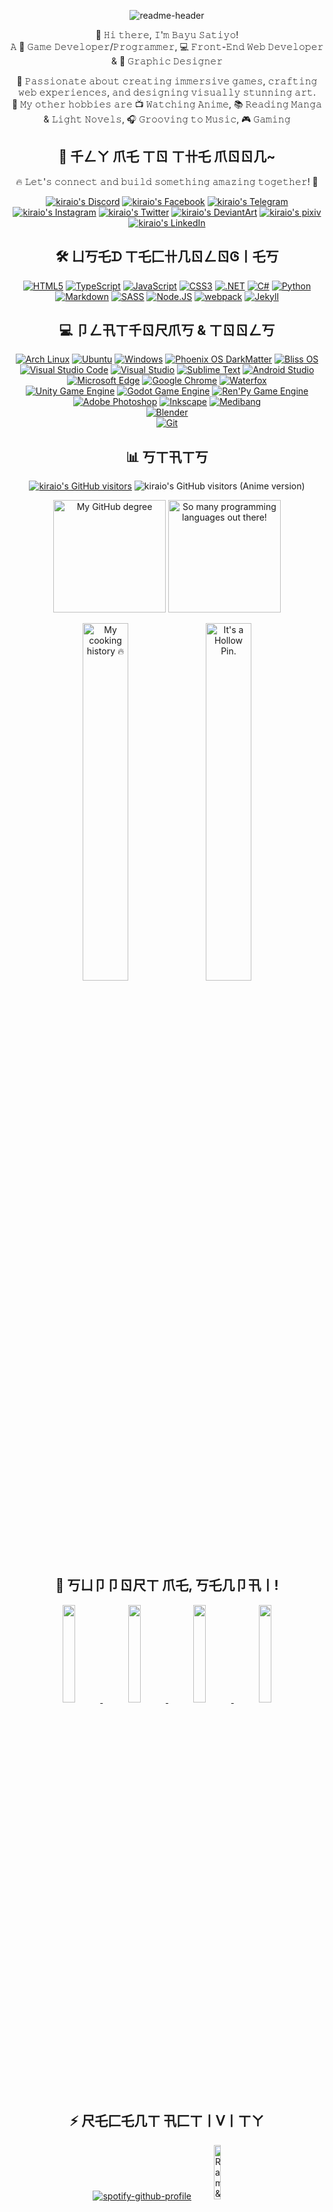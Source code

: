 <div align="center">

![readme-header](https://github.com/kiraio-moe/kiraio-moe/assets/58289710/390c0aa4-8fa4-428e-ae42-6691a051437a)

👋 𝙷𝚒 𝚝𝚑𝚎𝚛𝚎, 𝙸'𝚖 𝙱𝚊𝚢𝚞 𝚂𝚊𝚝𝚒𝚢𝚘!  
𝙰 🎲 𝙶𝚊𝚖𝚎 𝙳𝚎𝚟𝚎𝚕𝚘𝚙𝚎𝚛/𝙿𝚛𝚘𝚐𝚛𝚊𝚖𝚖𝚎𝚛, 💻 𝙵𝚛𝚘𝚗𝚝-𝙴𝚗𝚍 𝚆𝚎𝚋 𝙳𝚎𝚟𝚎𝚕𝚘𝚙𝚎𝚛 & 🎨 𝙶𝚛𝚊𝚙𝚑𝚒𝚌 𝙳𝚎𝚜𝚒𝚐𝚗𝚎𝚛

🎯 𝙿𝚊𝚜𝚜𝚒𝚘𝚗𝚊𝚝𝚎 𝚊𝚋𝚘𝚞𝚝 𝚌𝚛𝚎𝚊𝚝𝚒𝚗𝚐 𝚒𝚖𝚖𝚎𝚛𝚜𝚒𝚟𝚎 𝚐𝚊𝚖𝚎𝚜, 𝚌𝚛𝚊𝚏𝚝𝚒𝚗𝚐 𝚠𝚎𝚋 𝚎𝚡𝚙𝚎𝚛𝚒𝚎𝚗𝚌𝚎𝚜, 𝚊𝚗𝚍 𝚍𝚎𝚜𝚒𝚐𝚗𝚒𝚗𝚐 𝚟𝚒𝚜𝚞𝚊𝚕𝚕𝚢 𝚜𝚝𝚞𝚗𝚗𝚒𝚗𝚐 𝚊𝚛𝚝.  
🌟 𝙼𝚢 𝚘𝚝𝚑𝚎𝚛 𝚑𝚘𝚋𝚋𝚒𝚎𝚜 𝚊𝚛𝚎 📺 <span title="and Hentai 😋">𝚆𝚊𝚝𝚌𝚑𝚒𝚗𝚐 𝙰𝚗𝚒𝚖𝚎</span>, 📚 <span title="Doujin & Hentai 🥵">𝚁𝚎𝚊𝚍𝚒𝚗𝚐 𝙼𝚊𝚗𝚐𝚊 & 𝙻𝚒𝚐𝚑𝚝 𝙽𝚘𝚟𝚎𝚕𝚜</span>, 🎧 𝙶𝚛𝚘𝚘𝚟𝚒𝚗𝚐 𝚝𝚘 𝙼𝚞𝚜𝚒𝚌, 🎮 <span title="Mainly Gacha game, RPG & Visual Novel">𝙶𝚊𝚖𝚒𝚗𝚐</span>

## 🚀 千ㄥㄚ 爪乇 ㄒㄖ ㄒ卄乇 爪ㄖㄖ几~

🔥 𝙻𝚎𝚝'𝚜 𝚌𝚘𝚗𝚗𝚎𝚌𝚝 𝚊𝚗𝚍 𝚋𝚞𝚒𝚕𝚍 𝚜𝚘𝚖𝚎𝚝𝚑𝚒𝚗𝚐 𝚊𝚖𝚊𝚣𝚒𝚗𝚐 𝚝𝚘𝚐𝚎𝚝𝚑𝚎𝚛! 🚀

<!-- Badges provided by https://shields.io, color palettes & icons by https://simpleicons.org -->
[![kiraio's Discord](https://img.shields.io/badge/-Discord-5865f2?style=flat-square&logo=discord&logoColor=fff)](https://discord.com/users/kiraio-moe "kiraio's on Discord (kiraio-moe)")
[![kiraio's Facebook](https://img.shields.io/badge/-Facebook-1877f2?style=flat-square&logo=facebook&logoColor=fff)](https://facebook.com/kiraio.moe "kiraio's on Facebook")
[![kiraio's Telegram](https://img.shields.io/badge/-Telegram-26a5e4?style=flat-square&logo=telegram&logoColor=fff)](https://t.me/kiraio "kiraio's on Telegram")
[![kiraio's Instagram](https://img.shields.io/badge/-Instagram-e4405f?style=flat-square&logo=instagram&logoColor=fff)](https://instagram.com/kiraio.moe "kiraio's on Instagram")
[![kiraio's Twitter](https://img.shields.io/badge/-Twitter-1da1f2?style=flat-square&logo=twitter&logoColor=fff)](https://twitter.com/kiraio_moe "kiraio's on Twitter")
[![kiraio's DeviantArt](https://img.shields.io/badge/-DeviantArt-05cc47?style=flat-square&logo=deviantart&logoColor=fff)](https://deviantart.com/kiraio "kiraio's on DeviantArt")
[![kiraio's pixiv](https://img.shields.io/badge/-pixiv-0096fa?style=flat-square&logo=pixiv&logoColor=fff)](https://www.pixiv.net/en/users/86073714 "kiraio's on pixiv")
[![kiraio's LinkedIn](https://img.shields.io/badge/-LinkedIn-26a5e4?style=flat-square&logo=linkedin&logoColor=fff)](https://www.linkedin.com/in/kiraio/ "kiraio's on LinkedIn")

## 🛠️ ㄩ丂乇ᗪ ㄒ乇匚卄几ㄖㄥㄖᎶ丨乇丂

[![HTML5](https://img.shields.io/badge/-HTML5-e34f26?style=flat-square&logo=HTML5&logoColor=fff)](https://html.spec.whatwg.org)
[![TypeScript](https://img.shields.io/badge/-TypeScript-3178c6?style=flat-square&logo=TypeScript&logoColor=fff)](https://www.typescriptlang.org/)
[![JavaScript](https://img.shields.io/badge/-JavaScript-f7df1e?style=flat-square&logo=JavaScript&logoColor=fff)](https://www.ecma-international.org)
[![CSS3](https://img.shields.io/badge/-CSS3-1572B6?style=flat-square&logo=css3&logoColor=fff)](https://www.w3.org/Style/CSS/)
[![.NET](https://img.shields.io/badge/-.NET-592c8c?style=flat-square&logo=dotnet&logoColor=fff)](https://dotnet.microsoft.com/en-us/)
[![C#](https://img.shields.io/badge/-C%23-1d9924?style=flat-square&logo=c+sharp&logoColor=fff)](https://docs.microsoft.com/en-us/dotnet/csharp/)
[![Python](https://img.shields.io/badge/-Python-3776ab?style=flat-square&logo=python&logoColor=fff)](https://www.python.org/)
[![Markdown](https://img.shields.io/badge/-Markdown-000000?style=flat-square&logo=markdown&logoColor=fff)](https://www.markdownguide.org/)
[![SASS](https://img.shields.io/badge/-SASS-cf649a?style=flat-square&logo=SASS&logoColor=fff)](https://sass-lang.com/)
[![Node.JS](https://img.shields.io/badge/-Node.JS-7fc728?style=flat-square&logo=Node.JS&logoColor=fff)](https://nodejs.org/)
[![webpack](https://img.shields.io/badge/-webpack-1b74ba?style=flat-square&logo=webpack&logoColor=fff)](https://webpack.js.org/)
[![Jekyll](https://img.shields.io/badge/-Jekyll-b40003?style=flat-square&logo=Jekyll&logoColor=fff)](https://jekyllrb.com/)

## 💻 卩ㄥ卂ㄒ千ㄖ尺爪丂 & ㄒㄖㄖㄥ丂

[![Arch Linux](https://img.shields.io/badge/OS-Arch%20Linux-1793d1?style=flat-square&logo=arch-linux&logoColor=fff)](https://archlinux.org/)
[![Ubuntu](https://img.shields.io/badge/OS-Ubuntu-e95420?style=flat-square&logo=ubuntu&logoColor=fff)](https://ubuntu.com/)
[![Windows](https://img.shields.io/badge/OS-Windows%2011-0078d6?style=flat-square&logo=windows&logoColor=fff)](https://www.microsoft.com/software-download/windows11)
[![Phoenix OS DarkMatter](https://img.shields.io/badge/OS-DarkMatter-17181b?style=flat-square&logo=android&logoColor=fff)](https://aopc.dev/r/phoenixos-darkmatter-supercharged-for-everyone.2/)
[![Bliss OS](https://img.shields.io/badge/OS-Bliss%20OS-1da1f2?style=flat-square&logo=android&logoColor=fff)](https://blissos.org/)  
[![Visual Studio Code](https://img.shields.io/badge/IDE-Visual%20Studio%20Code-007acc?style=flat-square&logo=visual-studio-code&logoColor=fff)](https://code.visualstudio.com/)
[![Visual Studio](https://img.shields.io/badge/IDE-Visual%20Studio-7e41bf?style=flat-square&logo=visual-studio&logoColor=fff)](https://code.visualstudio.com/)
[![Sublime Text](https://img.shields.io/badge/IDE-Sublime%20Text-ff9800?style=flat-square&logo=sublime-text&logoColor=fff)](https://www.sublimetext.com/)
[![Android Studio](https://img.shields.io/badge/IDE-Android%20Studio-3ddc84?style=flat-square&logo=android-studio&logoColor=fff)](https://developer.android.com/studio)  
[![Microsoft Edge](https://img.shields.io/badge/Browser-Microsoft%20Edge-0078d7?style=flat-square&logo=microsoft-edge&logoColor=fff)](https://www.microsoft.com/en-us/edge)
[![Google Chrome](https://img.shields.io/badge/Browser-Google%20Chrome-4285f4?style=flat-square&logo=google-chrome&logoColor=fff)](https://www.google.com/chrome/)
[![Waterfox](https://img.shields.io/badge/Browser-Waterfox-2aebf7?style=flat-square&logo=firefox&logoColor=fff)](https://www.waterfox.net/)  
[![Unity Game Engine](https://img.shields.io/badge/Game%20Engine-Unity-ffffff?style=flat-square&logo=unity&logoColor=fff)](https://unity.com/)
[![Godot Game Engine](https://img.shields.io/badge/Game%20Engine-Godot-478cbf?style=flat-square&logo=godot&logoColor=fff)](https://godotengine.org/)
[![Ren'Py Game Engine](https://img.shields.io/badge/Game%20Engine-Ren'py-ff7f7f?style=flat-square&logo=renpy&logoColor=fff)](https://renpy.org/)  
[![Adobe Photoshop](https://img.shields.io/badge/Graphic%20Design-Adobe%20Photoshop-31a8ff?style=flat-square&logo=adobe-photoshop&logoColor=fff)](https://www.adobe.com/id_en/products/photoshop/)
[![Inkscape](https://img.shields.io/badge/Graphic%20Design-Inkscape-000000?style=flat-square&logo=inkscape&logoColor=fff)](https://inkscape.org/)
[![Medibang](https://img.shields.io/badge/Art-Medibang%20Paint-00dbde?style=flat-square&logo=medibang-paint&logoColor=fff)](https://medibangpaint.com/en/)  
[![Blender](https://img.shields.io/badge/3D's-Blender-f5792a?style=flat-square&logo=blender&logoColor=fff)](https://www.blender.org/)  
[![Git](https://img.shields.io/badge/VCS-Git-f05032?style=flat-square&logo=git&logoColor=fff)](https://git-scm.com/)

## 📊 丂ㄒ卂ㄒ丂

<!-- Visitor badges provided by https://visitorbadge.io & https://count.getloli.com -->
[![kiraio's GitHub visitors](https://api.visitorbadge.io/api/visitors?path=https%3A%2F%2Fgithub.com%2Fkiraio-moe%2F&labelColor=%236c7bff&countColor=%23fd58fd&style=flat-square)](https://visitorbadge.io/status?path=https%3A%2F%2Fgithub.com%2Fkiraio-moe%2F "Total visitors of kiraio's profile")
![kiraio's GitHub visitors (Anime version)](https://count.getloli.com/get/@kiraio-moe?theme=moebooru "The visitors counter, they are cute btw :3")

<!-- GitHub stats by https://github.com/anuraghazra/github-readme-stats -->
<img height=180 align="center" src="https://github-readme-stats.vercel.app/api?username=kiraio-moe&card_width=200&bg_color=45,00DEF5,F872AB&theme=ambient_gradient&hide_border=true" title="My GitHub degree" />
<img height=180 align="center" src="https://github-readme-stats.vercel.app/api/top-langs?username=kiraio-moe&layout=compact&langs_count=8&card_width=409&bg_color=45,00DEF5,F872AB&theme=ambient_gradient&hide_border=true" title="So many programming languages out there!" />
<br/>
<br/>

<!-- Streak badge by https://streak-stats.demolab.com/demo/ -->
<!-- [![kiraio's GitHub Streak](https://streak-stats.demolab.com?user=kiraio-moe&theme=ambient-gradient&hide_border=true&date_format=j%20M%5B%20Y%5D&background=45%2C00DEF5%2CF872AB&currStreakNum=EBEBEB)](/ "Am I cooking now?") -->
<!-- <img src="https://streak-stats.demolab.com?user=kiraio-moe&theme=ambient-gradient&hide_border=true&date_format=j%20M%5B%20Y%5D&background=45%2C00DEF5%2CF872AB&currStreakNum=EBEBEB" alt="GitHub Streak" /> -->
<img src="https://streak-stats.demolab.com?user=kiraio-moe&theme=ambient-gradient&hide_border=true&date_format=j%20M%5B%20Y%5D&background=45%2C00DEF5%2CF872AB&currStreakNum=EBEBEB" title="My cooking history 🔥" width="38.3%" />
<img src="https://holopin.me/kiraiomoe" title="It's a Hollow Pin." width="38.3%" />
<!-- [![@kiraiomoe's Holopin badges](https://holopin.me/kiraiomoe)](https://holopin.io/@kiraiomoe "It's a Hollow Pin.") -->

## 🌟 丂ㄩ卩卩ㄖ尺ㄒ 爪乇, 丂乇几卩卂丨!

<a href="https://patreon.com/kiraio?utm_medium=unknown&utm_source=join_link&utm_campaign=creatorshare_creator&utm_content=copyLink" title="Support me on Patreon :3">
  <img src="https://github.com/kiraio-moe/kiraio-moe/assets/58289710/ef8a5ed5-4776-4a94-a21d-1ffd1570399f" width="20%" />
</a>
<a href="https://trakteer.id/kiraio" title="Traktir saya :3">
  <img src="https://github.com/kiraio-moe/kiraio-moe/assets/58289710/35224d4f-ce7e-4309-9f71-60b209e230b5" width="20%" />
</a>
<a href="https://github.com/kiraio-moe" title="Follow my GitHub account :3">
  <img src="https://github.com/kiraio-moe/kiraio-moe/assets/58289710/7d13aaa4-779e-423e-aa81-4757f5dd5a44" width="20%" />
</a>
<a href="https://github.com/kiraio-moe?tab=repositories" title="Star my repositories :3">
  <img src="https://github.com/kiraio-moe/kiraio-moe/assets/58289710/8ef5067f-52e9-490d-ab04-b7e7fe53299f" width="20%" />
</a>

## ⚡ 尺乇匚乇几ㄒ 卂匚ㄒ丨ᐯ丨ㄒㄚ

<!-- Spotify now playing by https://github.com/kittinan/spotify-github-profile -->
[![spotify-github-profile](https://spotify-github-profile.kittinanx.com/api/view?uid=yrktxwpq1oae4xbkdhyjaaawp&cover_image=true&theme=novatorem&show_offline=false&background_color=121212&interchange=true&bar_color=53b14f&bar_color_cover=false)](https://spotify-github-profile.kittinanx.com/api/view?uid=yrktxwpq1oae4xbkdhyjaaawp&redirect=true)
<img src="https://github.com/kiraio-moe/kiraio-moe/assets/58289710/29d9eb9e-75cc-410e-a60f-b8378760b6f0" alt="Ram & Rem dancing" title="It's Ram & Rem dancing, baby~" width="15%" />

[![Join our Discord server!](https://invidget.switchblade.xyz/eDJQ2n7uSK)](https://discord.gg/eDJQ2n7uSK)

</div>
